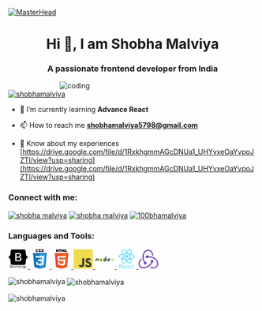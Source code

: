 [![MasterHead](https://1.bp.blogspot.com/-7A4WynwLsMw/XbBpCXG8fHI/AAAAAAAAMt4/uOa1bpLskYgrwGbllhSu2SDj_Mig8SXJQCLcBGAsYHQ/s1600/2000_600px.gif)](https://rishavchanda.io)
<h1 align="center">Hi 👋, I am Shobha Malviya</h1>
<h3 align="center">A passionate frontend developer from India</h3>
<img align="right" alt="coding" width="400" src="https://camo.githubusercontent.com/417e6e178a69cc045c656d083ba983a59303f099087090269c01cacc6741ef29/68747470733a2f2f7170682e66732e71756f726163646e2e6e65742f6d61696e2d71696d672d6661376234626463336232663733653734396535633263363436643461653133">
<p align="left"> <a href="https://github.com/ryo-ma/github-profile-trophy"><img src="https://github-profile-trophy.vercel.app/?username=shobhamalviya" alt="shobhamalviya" /></a> </p>

- 🌱 I’m currently learning **Advance React**

- 📫 How to reach me **shobhamalviya5798@gmail.com**

- 📄 Know about my experiences [https://drive.google.com/file/d/1RxkhgmmAGcDNUa1_UHYvxeOaYvpoJZTl/view?usp=sharing](https://drive.google.com/file/d/1RxkhgmmAGcDNUa1_UHYvxeOaYvpoJZTl/view?usp=sharing)

<h3 align="left">Connect with me:</h3>
<p align="left">
<a href="https://linkedin.com/in/shobha malviya" target="blank"><img align="center" src="https://raw.githubusercontent.com/rahuldkjain/github-profile-readme-generator/master/src/images/icons/Social/linked-in-alt.svg" alt="shobha malviya" height="30" width="40" /></a>
<a href="https://shobhamalviya.github.io/" target="blank"><img align="center" src="https://raw.githubusercontent.com/rahuldkjain/github-profile-readme-generator/master/src/images/icons/Social/linked-in-alt.svg" alt="shobha malviya" height="30" width="40" /></a>
<a href="https://instagram.com/100bhamalviya" target="blank"><img align="center" src="https://raw.githubusercontent.com/rahuldkjain/github-profile-readme-generator/master/src/images/icons/Social/instagram.svg" alt="100bhamalviya" height="30" width="40" /></a>
</p>

<h3 align="left">Languages and Tools:</h3>
<p align="left"> <a href="https://getbootstrap.com" target="_blank" rel="noreferrer"> <img src="https://raw.githubusercontent.com/devicons/devicon/master/icons/bootstrap/bootstrap-plain-wordmark.svg" alt="bootstrap" width="40" height="40"/> </a> <a href="https://www.w3schools.com/css/" target="_blank" rel="noreferrer"> <img src="https://raw.githubusercontent.com/devicons/devicon/master/icons/css3/css3-original-wordmark.svg" alt="css3" width="40" height="40"/> </a> <a href="https://www.w3.org/html/" target="_blank" rel="noreferrer"> <img src="https://raw.githubusercontent.com/devicons/devicon/master/icons/html5/html5-original-wordmark.svg" alt="html5" width="40" height="40"/> </a> <a href="https://developer.mozilla.org/en-US/docs/Web/JavaScript" target="_blank" rel="noreferrer"> <img src="https://raw.githubusercontent.com/devicons/devicon/master/icons/javascript/javascript-original.svg" alt="javascript" width="40" height="40"/> </a> <a href="https://nodejs.org" target="_blank" rel="noreferrer"> <img src="https://raw.githubusercontent.com/devicons/devicon/master/icons/nodejs/nodejs-original-wordmark.svg" alt="nodejs" width="40" height="40"/> </a> <a href="https://reactjs.org/" target="_blank" rel="noreferrer"> <img src="https://raw.githubusercontent.com/devicons/devicon/master/icons/react/react-original-wordmark.svg" alt="react" width="40" height="40"/> </a> <a href="https://redux.js.org" target="_blank" rel="noreferrer"> <img src="https://raw.githubusercontent.com/devicons/devicon/master/icons/redux/redux-original.svg" alt="redux" width="40" height="40"/> </a> </p>

<p><img align="left" src="https://github-readme-stats.vercel.app/api/top-langs?username=shobhamalviya&show_icons=true&locale=en&layout=compact" alt="shobhamalviya" /></p>

<p>&nbsp;<img align="center" src="https://github-readme-stats.vercel.app/api?username=shobhamalviya&show_icons=true&locale=en" alt="shobhamalviya" /></p>

<p><img align="center" src="https://github-readme-streak-stats.herokuapp.com/?user=shobhamalviya&" alt="shobhamalviya" /></p>
